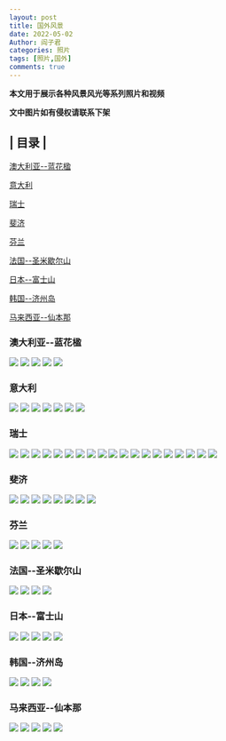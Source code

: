 ```yaml
---
layout: post
title: 国外风景
date: 2022-05-02
Author: 阎子君
categories: 照片
tags: [照片,国外]
comments: true
---
```


**本文用于展示各种风景风光等系列照片和视频**

**文中图片如有侵权请联系下架**

## | 目录 |

[澳大利亚--蓝花楹](#澳大利亚--蓝花楹)

[意大利](#意大利)

[瑞士](#瑞士)

[斐济](#斐济)

[芬兰](#芬兰)

[法国--圣米歇尔山](#法国--圣米歇尔山)

[日本--富士山](#日本--富士山)

[韩国--济州岛](#韩国--济州岛)

[马来西亚--仙本那](#马来西亚--仙本那)

### <span id="jump">澳大利亚--蓝花楹</span>

<img src="/images/Pictures/44.webp"/>

<img src="/images/Pictures/45.webp"/>

<img src="/images/Pictures/46.webp"/>

<img src="/images/Pictures/47.webp"/>

<img src="/images/Pictures/48.webp"/>

### <span id="jump">意大利</span>

<img src="/images/Pictures/56.webp"/>

<img src="/images/Pictures/57.webp"/>

<img src="/images/Pictures/58.webp"/>

<img src="/images/Pictures/59.webp"/>

<img src="/images/Pictures/66.webp"/>

<img src="/images/Pictures/67.webp"/>

<img src="/images/Pictures/68.webp"/>

### <span id="jump">瑞士</span>

<img src="/images/Pictures/115.webp"/>

<img src="/images/Pictures/116.webp"/>

<img src="/images/Pictures/117.webp"/>

<img src="/images/Pictures/118.webp"/>

<img src="/images/Pictures/119.webp"/>

<img src="/images/Pictures/60.webp"/>

<img src="/images/Pictures/61.webp"/>

<img src="/images/Pictures/62.webp"/>

<img src="/images/Pictures/63.webp"/>

<img src="/images/Pictures/64.webp"/>

<img src="/images/Pictures/65.webp"/>

<img src="/images/Pictures/69.webp"/>

<img src="/images/Pictures/70.webp"/>

<img src="/images/Pictures/71.webp"/>

<img src="/images/Pictures/72.webp"/>

<img src="/images/Pictures/77.webp"/>

<img src="/images/Pictures/78.webp"/>

<img src="/images/Pictures/79.webp"/>

<img src="/images/Pictures/80.webp"/>

### <span id="jump">斐济</span>

<img src="/images/Pictures/73.webp"/>

<img src="/images/Pictures/74.webp"/>

<img src="/images/Pictures/75.webp"/>

<img src="/images/Pictures/76.webp"/>

<img src="/images/Pictures/81.webp"/>

<img src="/images/Pictures/82.webp"/>

<img src="/images/Pictures/83.webp"/>

<img src="/images/Pictures/84.webp"/>

### <span id="jump">芬兰</span>

<img src="/images/Pictures/88.webp"/>

<img src="/images/Pictures/89.webp"/>

<img src="/images/Pictures/90.webp"/>

<img src="/images/Pictures/91.webp"/>

<img src="/images/Pictures/96.webp"/>

### <span id="jump">法国--圣米歇尔山</span>

<img src="/images/Pictures/85.webp"/>

<img src="/images/Pictures/86.webp"/>

<img src="/images/Pictures/87.webp"/>

<img src="/images/Pictures/92.webp"/>

### <span id="jump">日本--富士山</span>

<img src="/images/Pictures/95.webp"/>

<img src="/images/Pictures/97.webp"/>

<img src="/images/Pictures/98.webp"/>

<img src="/images/Pictures/99.webp"/>

<img src="/images/Pictures/100.webp"/>

### <span id="jump">韩国--济州岛</span>

<img src="/images/Pictures/111.webp"/>

<img src="/images/Pictures/112.webp"/>

<img src="/images/Pictures/113.webp"/>

<img src="/images/Pictures/114.webp"/>

### <span id="jump">马来西亚--仙本那</span>

<img src="/images/Pictures/106.webp"/>

<img src="/images/Pictures/107.webp"/>

<img src="/images/Pictures/108.webp"/>

<img src="/images/Pictures/109.webp"/>

<img src="/images/Pictures/110.webp"/>
